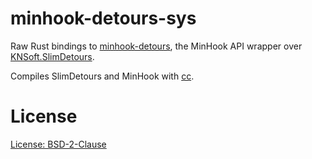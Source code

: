 # minhook-detours-sys

Raw Rust bindings to [minhook-detours](https://github.com/m417z/minhook-detours/), the MinHook API wrapper over [KNSoft.SlimDetours](https://github.com/KNSoft/KNSoft.SlimDetours).

Compiles SlimDetours and MinHook with [cc](https://crates.io/crates/cc).

# License
[License: BSD-2-Clause](./LICENSE)
